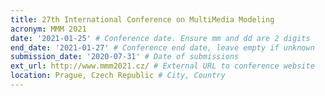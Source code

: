 ```yaml
---
title: 27th International Conference on MultiMedia Modeling
acronym: MMM 2021
date: '2021-01-25' # Conference date. Ensure mm and dd are 2 digits
end_date: '2021-01-27' # Conference end date, leave empty if unknown
submission_date: '2020-07-31' # Date of submissions
ext_url: http://www.mmm2021.cz/ # External URL to conference website
location: Prague, Czech Republic # City, Country
---
```

